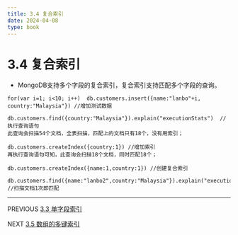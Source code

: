 ```yaml
---
title: 3.4 复合索引
date: 2024-04-08
type: book
---
```

# 3.4 复合索引
- MongoDB支持多个字段的复合索引，复合索引支持匹配多个字段的查询。
```
for(var i=1; i<10; i++)  db.customers.insert({name:"lanbo"+i, country:"Malaysia"}) //增加测试数据

db.customers.find({country:"Malaysia"}).explain("executionStats")  //执行查询语句
此查询会扫描54个文档，全表扫描，匹配上的文档只有18个，没有用索引；

db.customers.createIndex({country:1}) //增加索引
再执行查询语句可知，此查询会扫描18个文档，同时匹配18个；

db.customers.createIndex({name:1,country:1}) //创建复合索引

db.customers.find({name:"lanbo2",country:"Malaysia"}).explain("executionStats") //扫描文档1次即匹配
```

---
PREVIOUS
[3.3 单字段索引](https://github.com/pipipanini/starter-hugo-academic/blob/main/content/courses/BigDataStorage/chapter3/3.3.md)

NEXT
[3.5 数组的多键索引](https://github.com/pipipanini/starter-hugo-academic/blob/main/content/courses/BigDataStorage/chapter3/3.5.md)


